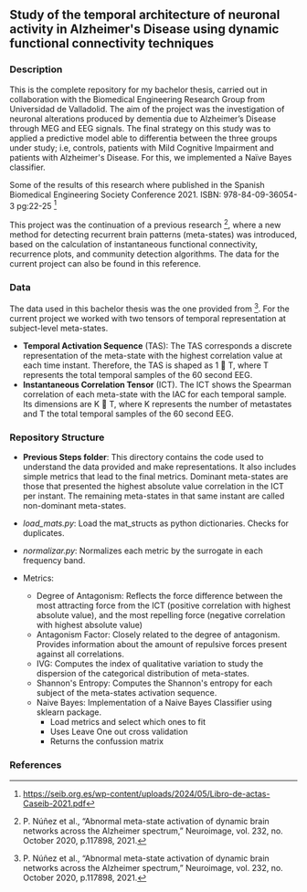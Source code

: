 ## Study of the temporal architecture of neuronal activity in Alzheimer's Disease using dynamic functional connectivity techniques

### Description

This is the complete repository for my bachelor thesis, carried out in collaboration with the Biomedical Engineering Research Group from Universidad de Valladolid. The aim of the project was the investigation of neuronal alterations produced by dementia due to Alzheimer’s Disease through MEG and EEG signals. The final strategy on this study was to applied a predictive model able to differentia between the three groups under study; i.e, controls, patients with Mild Cognitive Impairment and patients with Alzheimer's Disease. For this, we implemented a Naïve Bayes classifier. 

Some of the results of this research where published in the Spanish Biomedical Engineering Society Conference 2021. ISBN: 978-84-09-36054-3 pg:22-25 [^1]

This project was the continuation of a previous research [^2], where a new method for detecting recurrent brain patterns (meta-states) was introduced, based on the calculation of instantaneous functional connectivity, recurrence plots, and community detection algorithms. The data for the current project can also be found in this reference. 

### Data

The data used in this bachelor thesis was the one provided from [^2]. For the current project we worked with two tensors of temporal representation at subject-level meta-states. 
* **Temporal Activation Sequence** (TAS): The TAS corresponds a discrete representation of the meta-state with the highest correlation value at each time instant. Therefore, the TAS is shaped as 1  T, where T represents the total temporal samples of the 60 second EEG.
* **Instantaneous Correlation Tensor** (ICT). The ICT shows the Spearman correlation of each meta-state with the IAC for each temporal sample. Its dimensions are K  T, where K represents the number of metastates and T the total temporal samples of the 60 second EEG.

### Repository Structure

* **Previous Steps folder**: This directory contains the code used to understand the data provided and make representations. It also includes simple metrics that lead to the final metrics. Dominant meta-states are those that presented the highest absolute value correlation in the ICT per instant. The remaining meta-states in that same instant are called non-dominant meta-states.

* *load_mats.py*: Load the mat_structs as python dictionaries. Checks for duplicates.
* *normalizar.py*: Normalizes each metric by the surrogate in each frequency band. 

* Metrics:
  * Degree of Antagonism: Reflects the force difference between the most attracting force from the ICT (positive correlation with highest absolute value), and the most repelling force (negative correlation with highest absolute value)
  * Antagonism Factor: Closely related to the degree of antagonism. Provides information about the amount of repulsive forces present against all correlations. 
  * IVG: Computes the index of qualitative variation to study the dispersion of the categorical distribution of meta-states. 
  * Shannon's Entropy: Computes the Shannon's entropy for each subject of the meta-states activation sequence. 
  * Naive Bayes: Implementation of a Naive Bayes Classifier using sklearn package.
    * Load metrics and select which ones to fit
    * Uses Leave One out cross validation
    * Returns the confussion matrix 


### References
[^1]: https://seib.org.es/wp-content/uploads/2024/05/Libro-de-actas-Caseib-2021.pdf
[^2]: P. Núñez et al., “Abnormal meta-state activation of dynamic brain networks across the Alzheimer spectrum,” Neuroimage, vol. 232, no. October 2020, p.117898, 2021.

